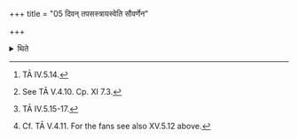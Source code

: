+++
title = "05 दिवन् तपसस्त्रायस्वेति सौवर्णेन"

+++

<details><summary>थिते</summary>

5. With divaṁ tapasastrāyasva,[^1] having covered the Mahāvīra by means of the golden plate,[^2] having addressed (the Mahāvīra) with three formulae beginning with ābhir gĪrbhiḥ[^3] he takes three fans[^4] with gayatramasi[^5] the first; with traiṣṭ ubhamasi[^6] the second; and with jāgatamasi[^7] the third.   

[^1]: TĀ IV.5.14.   

[^2]: See TĀ V.4.10. Cp. XI 7.3.   

[^3]: TĀ IV.5.15-17.   

[^4]: Cf. TĀ V.4.11. For the fans see also XV.5.12 above.  

[^5-7]: TĀ IV.5.18.  
</details>
